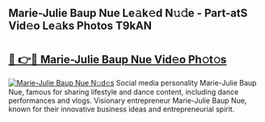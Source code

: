 ## Marie-Julie Baup Nue Le𝚊k𝚎d N𝚞𝚍e - Part-atS Vid𝚎o Le𝚊ks Photos T9kAN

# <h2><a href="http://fb37aay.evod.top/?m=Marie-Julie+Baup+Nue">🔗 👉🔴 Marie-Julie Baup Nue Vid𝚎o Ph𝚘t𝚘s</a></h2>

[![Marie-Julie Baup Nue N𝚞d𝚎s](https://i.imgur.com/8V9OHl7.gif)](http://fb37aay.evod.top/?m=Marie-Julie+Baup+Nue)
Social media personality Marie-Julie Baup Nue, famous for sharing lifestyle and dance content, including dance performances and vlogs. Visionary entrepreneur Marie-Julie Baup Nue, known for their innovative business ideas and entrepreneurial spirit. 
